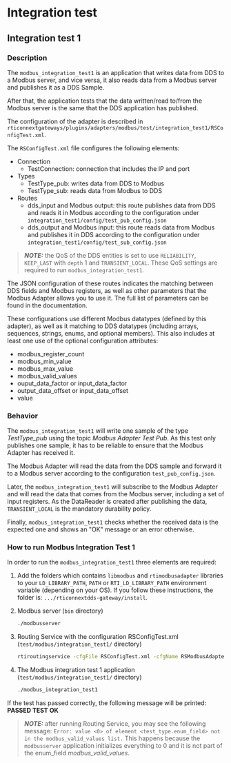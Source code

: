 # Integration test

## Integration test 1

### Description

The `modbus_integration_test1` is an application that writes data from DDS to a
Modbus server, and vice versa, it also reads data from a Modbus server and
publishes it as a DDS Sample.

After that, the application tests that the data written/read to/from the Modbus
server is the same that the DDS application has published.

The configuration of the adapter is described in
`rticonnextgateways/plugins/adapters/modbus/test/integration_test1/RSConfigTest.xml`.

The `RSConfigTest.xml` file configures the following elements:

* Connection
  * TestConnection: connection that includes the IP and port
* Types
  * TestType_pub: writes data from DDS to Modbus
  * TestType_sub: reads data from Modbus to DDS
* Routes
  * dds_input and Modbus output: this route publishes data from DDS and reads
    it in Modbus according to the configuration under
    `integration_test1/config/test_pub_config.json`
  * dds_output and Modbus input: this route reads data from Modbus and
    publishes it in DDS according to the configuration under
    `integration_test1/config/test_sub_config.json`

> **_NOTE:_**  the QoS of the DDS entities is set to use `RELIABILITY`,
> `KEEP_LAST` with `depth` 1 and `TRANSIENT_LOCAL`. These QoS settings are
> required to run `modbus_integration_test1`.

The JSON configuration of these routes indicates the matching between DDS
fields and Modbus registers, as well as other parameters that the Modbus
Adapter allows you to use it. The full list of parameters can be found in the
documentation.

These configurations use different Modbus datatypes (defined by this adapter),
as well as it matching to DDS datatypes (including arrays, sequences, strings,
enums, and optional members). This also includes at least one use of the
optional configuration attributes:

* modbus_register_count
* modbus_min_value
* modbus_max_value
* modbus_valid_values
* ouput_data_factor or input_data_factor
* output_data_offset or input_data_offset
* value

### Behavior

The `modbus_integration_test1` will write one sample of the type *TestType_pub*
using the topic *Modbus Adapter Test Pub*. As this test only publishes one
sample, it has to be reliable to ensure that the Modbus Adapter has received it.

The Modbus Adapter will read the data from the DDS sample and forward it to
a Modbus server according to the configuration `test_pub_config.json`.

Later, the `modbus_integration_test1` will subscribe to the Modbus Adapter and
will read the data that comes from the Modbus server, including a set of input
registers. As the DataReader is created after publishing the data,
`TRANSIENT_LOCAL` is the mandatory durability policy.

Finally, `modbus_integration_test1` checks whether the received data is the
expected one and shows an "OK" message or an error otherwise.

### How to run Modbus Integration Test 1

In order to run the `modbus_integration_test1` three elements are required:

1. Add the folders which contains `libmodbus` and `rtimodbusadapter` libraries to
your `LD_LIBRARY_PATH`, `PATH` or `RTI_LD_LIBRARY_PATH` environment variable
(depending on your OS). If you follow these instructions, the folder is:
`.../rticonnextdds-gateway/install`.

1. Modbus server (`bin` directory)

    ```sh
    ./modbusserver
    ```

1. Routing Service with the configuration RSConfigTest.xml (`test/modbus/integration_test1/` directory)

    ```sh
    rtiroutingservice -cfgFile RSConfigTest.xml -cfgName RSModbusAdapterTest
    ```

1. The Modbus integration test 1 application (`test/modbus/integration_test1/` directory)

    ```sh
    ./modbus_integration_test1
    ```

If the test has passed correctly, the following message will be printed:
**PASSED TEST OK**

> **_NOTE:_** after running Routing Service, you may see the following message:
> ```Error: value <0> of element <test_type.enum_field> not in the modbus_valid_values list.```
> This happens because the `modbusserver` application initializes everything
> to 0 and it is not part of the enum_field *modbus_valid_values*.
